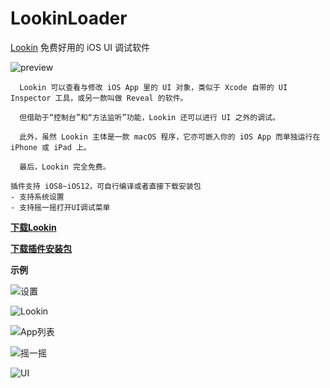 # LookinLoader 
[Lookin](https://lookin.work) 免费好用的 iOS UI 调试软件

![preview](https://github.com/creantan/LookinLoader/blob/master/example/preview.jpg "lookin" )

```
  Lookin 可以查看与修改 iOS App 里的 UI 对象，类似于 Xcode 自带的 UI Inspector 工具，或另一款叫做 Reveal 的软件。

  但借助于“控制台”和“方法监听”功能，Lookin 还可以进行 UI 之外的调试。

  此外，虽然 Lookin 主体是一款 macOS 程序，它亦可嵌入你的 iOS App 而单独运行在 iPhone 或 iPad 上。

  最后，Lookin 完全免费。
```

```
插件支持 iOS8~iOS12，可自行编译或者直接下载安装包
- 支持系统设置
- 支持摇一摇打开UI调试菜单
```

**[下载Lookin](https://lookin.work)**

**[下载插件安装包](https://github.com/creantan/LookinLoader/releases/download/1.0.1/com.chinapyg.lookinloader_1.0.1_iphoneos-arm.deb.zip)**

**示例**

![设置](https://github.com/creantan/LookinLoader/blob/master/example/setting.jpeg "设置" )

![Lookin](https://github.com/creantan/LookinLoader/blob/master/example/Lookin.jpeg "Lookin" )

![App列表](https://github.com/creantan/LookinLoader/blob/master/example/app.png "App列表" )

![摇一摇](https://github.com/creantan/LookinLoader/blob/master/example/debugui.png "摇一摇" )

![UI](https://github.com/creantan/LookinLoader/blob/master/example/ui.png "UI" )
